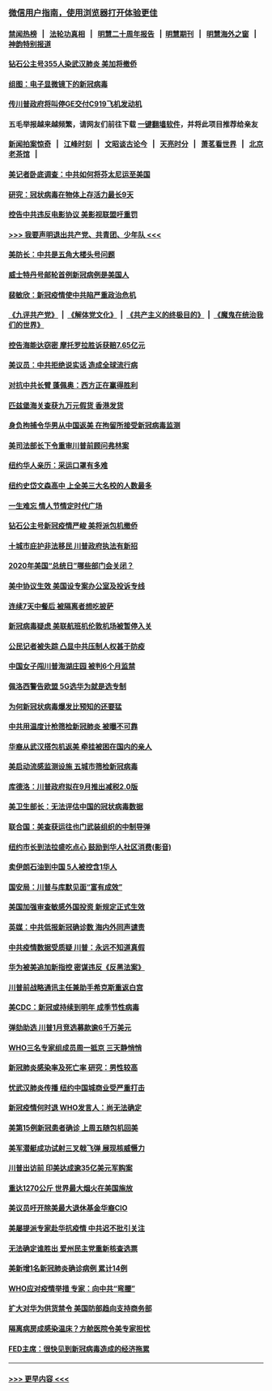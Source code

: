 ### [微信用户指南，使用浏览器打开体验更佳](https://github.com/gfw-breaker/banned-news1/blob/master/indexes/wechat-guide.md?t=0)
#### [禁闻热榜](热点新闻.md?t=0)  &nbsp;&nbsp;|&nbsp;&nbsp; [法轮功真相](https://github.com/gfw-breaker/truth/blob/master/README.md?t=0) &nbsp;&nbsp;|&nbsp;&nbsp; [明慧二十周年报告](https://github.com/gfw-breaker/mh-reports/blob/master/README.md?t=0) &nbsp;&nbsp;|&nbsp;&nbsp;[明慧期刊](https://github.com/gfw-breaker/mh-qikan) &nbsp;&nbsp;|&nbsp;&nbsp; [明慧海外之窗](https://github.com/gfw-breaker/mh-news/blob/master/README.md?t=0) &nbsp;&nbsp;|&nbsp;&nbsp; [神韵特别报道](https://github.com/gfw-breaker/mh-news/blob/master/shenyun.md?t=0)
#### [钻石公主号355人染武汉肺炎 美加将撤侨](../pages/nsc412/n11872392.md?t=02161533) 
#### [组图：电子显微镜下的新冠病毒](../pages/nsc412/n11872057.md?t=02161533) 
#### [传川普政府将叫停GE交付C919飞机发动机](../pages/nsc412/n11871600.md?t=02161533) 
#### 五毛举报越来越频繁，请网友们前往下载 [一键翻墙软件](https://github.com/gfw-breaker/ssr-accounts)，并将此项目推荐给亲友
#### [新闻拍案惊奇](https://github.com/gfw-breaker/banned-news1/blob/master/pages/link4.md) &nbsp;&nbsp;|&nbsp;&nbsp; [江峰时刻](https://github.com/gfw-breaker/banned-news1/blob/master/pages/link4.md) &nbsp;&nbsp;|&nbsp;&nbsp; [文昭谈古论今](https://github.com/gfw-breaker/banned-news1/blob/master/pages/link4.md) &nbsp;&nbsp;|&nbsp;&nbsp; [天亮时分](https://github.com/gfw-breaker/banned-news1/blob/master/pages/link4.md) &nbsp;&nbsp;|&nbsp;&nbsp; [萧茗看世界](https://github.com/gfw-breaker/banned-news1/blob/master/pages/link4.md) &nbsp;&nbsp;|&nbsp;&nbsp; [北京老茶馆](https://github.com/gfw-breaker/banned-news1/blob/master/pages/link4.md) &nbsp;&nbsp;|&nbsp;&nbsp; 
#### [美记者卧底调查：中共如何将芬太尼运至美国](../pages/nsc412/n11871821.md?t=02161533) 
#### [研究：冠状病毒在物体上存活力最长9天](../pages/nsc412/n11871871.md?t=02161533) 
#### [控告中共违反电影协议 美影视联盟吁重罚](../pages/nsc412/n11871820.md?t=02161533) 
#### [>>> 我要声明退出共产党、共青团、少年队 <<<](https://github.com/begood0513/goodnews/blob/master/quit/letter.md) 
#### [美防长：中共是五角大楼头号问题](../pages/nsc412/n11871768.md?t=02161533) 
#### [威士特丹号邮轮首例新冠病例是美国人](../pages/nsc412/n11871731.md?t=02161533) 
#### [裴敏欣：新冠疫情使中共陷严重政治危机](../pages/nsc412/n11871514.md?t=02161533) 
#### [《九评共产党》](https://github.com/begood0513/9ping.md/blob/master/README.md) &nbsp;|&nbsp; [《解体党文化》](../../../../jtdwh.md/blob/master/README.md)  &nbsp;|&nbsp; [《共产主义的终极目的》](../../../../gczydzjmd.md/blob/master/README.md) &nbsp;|&nbsp; [《魔鬼在统治我们的世界》](../../../../mgztzwmdsj.md/blob/master/README.md) 
#### [控告海能达窃密 摩托罗拉胜诉获赔7.65亿元](../pages/nsc412/n11871594.md?t=02161533) 
#### [美议员：中共拒绝说实话 造成全球流行病](../pages/nsc412/n11871582.md?t=02161533) 
#### [对抗中共长臂 蓬佩奥：西方正在赢得胜利](../pages/nsc412/n11871500.md?t=02161533) 
#### [匹兹堡海关查获九万元假货 香港发货](../pages/nsc412/n11870716.md?t=02161533) 
#### [身负拘捕令华男从中国返美  在拘留所接受新冠病毒监测](../pages/nsc412/n11870710.md?t=02161533) 
#### [美司法部长下令重审川普前顾问弗林案](../pages/nsc412/n11870258.md?t=02161533) 
#### [纽约华人亲历：采运口罩有多难](../pages/nsc412/n11870531.md?t=02161533) 
#### [纽约史岱文森高中  上全美三大名校的人数最多](../pages/nsc412/n11870557.md?t=02161533) 
#### [一生难忘 情人节情定时代广场](../pages/nsc412/n11870536.md?t=02161533) 
#### [钻石公主号新冠疫情严峻 美将派包机撤侨](../pages/nsc412/n11870505.md?t=02161533) 
#### [十城市庇护非法移民 川普政府执法有新招](../pages/nsc412/n11870410.md?t=02161533) 
#### [2020年美国“总统日”哪些部门会关闭？](../pages/nsc412/n11870148.md?t=02161533) 
#### [美中协议生效 美国设专案办公室及投诉专线](../pages/nsc412/n11870266.md?t=02161533) 
#### [连续7天中餐后 被隔离者想吃披萨](../pages/nsc412/n11870243.md?t=02161533) 
#### [新冠病毒疑虑 美联航班机伦敦机场被暂停入关](../pages/nsc412/n11870015.md?t=02161533) 
#### [公民记者被失踪 凸显中共压制人权甚于防疫](../pages/nsc412/n11870042.md?t=02161533) 
#### [中国女子闯川普海湖庄园 被判6个月监禁](../pages/nsc412/n11869919.md?t=02161533) 
#### [佩洛西警告欧盟 5G选华为就是选专制](../pages/nsc412/n11869898.md?t=02161533) 
#### [为何新冠状病毒爆发比预知的还要猛](../pages/nsc412/n11869828.md?t=02161533) 
#### [中共用温度计枪筛检新冠肺炎 被曝不可靠](../pages/nsc412/n11869707.md?t=02161533) 
#### [华裔从武汉搭包机返美 牵挂被困在国内的亲人](../pages/nsc412/n11869711.md?t=02161533) 
#### [美启动流感监测设施 五城市筛检新冠病毒](../pages/nsc412/n11869689.md?t=02161533) 
#### [库德洛：川普政府拟在9月推出减税2.0版](../pages/nsc412/n11869627.md?t=02161533) 
#### [美卫生部长：无法评估中国的冠状病毒数据](../pages/nsc412/n11869301.md?t=02161533) 
#### [联合国：美查获运往也门武装组织的中制导弹](../pages/nsc412/n11868677.md?t=02161533) 
#### [纽约市长到法拉盛吃点心  鼓励到华人社区消费(影音)](../pages/nsc412/n11868197.md?t=02161533) 
#### [卖伊朗石油到中国  5人被控含1华人](../pages/nsc412/n11867988.md?t=02161533) 
#### [国安局：川普与库默见面“富有成效”](../pages/nsc412/n11867976.md?t=02161533) 
#### [美国加强审查敏感外国投资 新规定正式生效](../pages/nsc412/n11868041.md?t=02161533) 
#### [英媒：中共低报新冠确诊数 海内外同声谴责](../pages/nsc412/n11867421.md?t=02161533) 
#### [中共疫情数据受质疑 川普：永远不知道真假](../pages/nsc412/n11867195.md?t=02161533) 
#### [华为被美追加新指控 密谋违反《反黑法案》](../pages/nsc412/n11867191.md?t=02161533) 
#### [川普前战略通讯主任兼助手希克斯重返白宫](../pages/nsc412/n11867104.md?t=02161533) 
#### [美CDC：新冠或持续到明年 成季节性病毒](../pages/nsc412/n11867279.md?t=02161533) 
#### [弹劾助选 川普1月竞选募款逾6千万美元](../pages/nsc412/n11866950.md?t=02161533) 
#### [WHO三名专家组成员周一抵京 三天静悄悄](../pages/nsc412/n11866947.md?t=02161533) 
#### [新冠肺炎感染率及死亡率 研究：男性较高](../pages/nsc412/n11866956.md?t=02161533) 
#### [忧武汉肺炎传播 纽约中国城商业受严重打击](../pages/nsc412/n11866902.md?t=02161533) 
#### [新冠疫情何时退 WHO发言人：尚无法确定](../pages/nsc412/n11866864.md?t=02161533) 
#### [美第15例新冠患者确诊 上周五随包机回美](../pages/nsc412/n11866852.md?t=02161533) 
#### [美军潜艇成功试射三叉戟飞弹 展现核威慑力](../pages/nsc412/n11866046.md?t=02161533) 
#### [川普出访前 印美达成逾35亿美元军购案](../pages/nsc412/n11865444.md?t=02161533) 
#### [重达1270公斤 世界最大烟火在美国施放](../pages/nsc412/n11865198.md?t=02161533) 
#### [美议员吁开除美最大退休基金华裔CIO](../pages/nsc412/n11865230.md?t=02161533) 
#### [美屡提派专家赴华抗疫情 中共迟不批引关注](../pages/nsc412/n11864719.md?t=02161533) 
#### [无法确定谁胜出 爱州民主党重新核查选票](../pages/nsc412/n11864830.md?t=02161533) 
#### [美新增1名新冠肺炎确诊病例 累计14例](../pages/nsc412/n11864893.md?t=02161533) 
#### [WHO应对疫情举措 专家：向中共“弯腰”](../pages/nsc412/n11864727.md?t=02161533) 
#### [扩大对华为供货禁令 美国防部趋向支持商务部](../pages/nsc412/n11864773.md?t=02161533) 
#### [隔离病房成感染温床？方舱医院令美专家担忧](../pages/nsc412/n11864575.md?t=02161533) 
#### [FED主席：很快见到新冠病毒造成的经济拖累](../pages/nsc412/n11864507.md?t=02161533) 

----
#### [ >>> 更早内容 <<< ](../indexes/nsc412-earlier.md)
